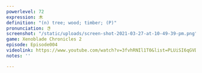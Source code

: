 ```yaml
---
powerlevel: 72
expression: 木
definition: "(n) tree; wood; timber; (P)"
pronunciation: き
screenshot: "/static/uploads/screen-shot-2021-03-27-at-10-49-39-pm.png"
game: Xenoblade Chronicles 2
episode: Episode004
videolink: https://www.youtube.com/watch?v=3fvhRNIl1T0&list=PLUiSI6qGVDKsXmMW0GnjV--kUTLhsKN-K&index=5
notes: ''

---
```


